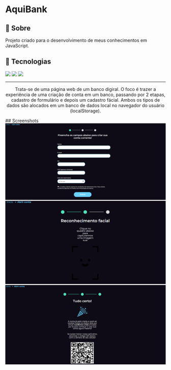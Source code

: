<h1>AquiBank</h1>

<h2>🔖 Sobre</h2>
<p>Projeto criado para o desenvolvimento de meus conhecimentos em JavaScript.</p>

## 🚀 Tecnologias
<div>
  <img src="https://img.shields.io/badge/JavaScript-F7DF1E?style=for-the-badge&logo=javascript&logoColor=black">
  <img src="https://img.shields.io/badge/HTML-239120?style=for-the-badge&logo=html5&logoColor=white">
  <img src="https://img.shields.io/badge/CSS-239120?&style=for-the-badge&logo=css3&logoColor=white">
</div>

<hr>
<p align = "center"> Trata-se de uma página web de um banco digiral. O foco é trazer a experiência de uma criação de conta em um banco, passando por 2 etapas, cadastro de formulário e depois um cadastro fácial. Ambos os tipos de dados são alocados em um banco de dados local no navegador do usuário (localStorage). </p>
## Screenshots
<img src = "./img/print1.png">
<img src = "./img/print2.png">
<img src = "./img/print3.png">
